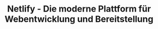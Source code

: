 ---
title: Netlify - Die moderne Plattform für Webentwicklung und Bereitstellung
description: Erfahre, wie Netlify deine Webentwicklungs- und Bereitstellungsprozesse verbessern kann. Entdecke die Vorteile und Funktionen von Netlify.
---